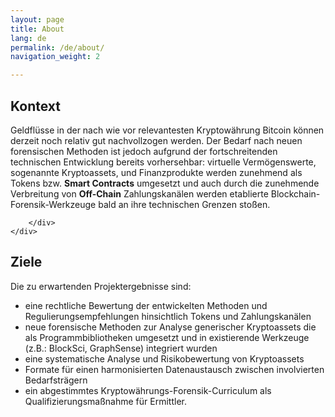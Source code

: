 ```yaml
---
layout: page
title: About
lang: de
permalink: /de/about/
navigation_weight: 2

---
```


<div class="row">
	<div class="col s12 m12 l12">
		<div class = "card-panel">
		  <h2>
		  	Kontext
		  </h2>
		  Geldflüsse in der nach wie vor relevantesten Kryptowährung Bitcoin können derzeit noch relativ gut nachvollzogen werden. Der Bedarf nach neuen forensischen Methoden ist jedoch aufgrund der fortschreitenden technischen Entwicklung bereits vorhersehbar: virtuelle Vermögenswerte, sogenannte Kryptoassets, und Finanzprodukte werden zunehmend als Tokens bzw. <b>Smart Contracts</b> umgesetzt und auch durch die zunehmende Verbreitung von <b>Off-Chain</b> Zahlungskanälen werden etablierte Blockchain-Forensik-Werkzeuge bald an ihre technischen Grenzen stoßen. 

	    </div>
	</div>
</div>
<div class="row">
	<div class="col s12 m12 l12">
		<div class = "card-panel">
		  <h2>Ziele</h2>
          Die zu erwartenden Projektergebnisse sind: 
          <ul>
            <li>
              eine rechtliche Bewertung der entwickelten Methoden und Regulierungsempfehlungen hinsichtlich Tokens und Zahlungskanälen
            </li>
            <li>
              neue forensische Methoden zur Analyse generischer Kryptoassets die als Programmbibliotheken umgesetzt und in existierende Werkzeuge (z.B.: BlockSci, GraphSense) integriert wurden
            </li>
            <li>
              eine systematische Analyse und Risikobewertung von Kryptoassets
            </li>
            <li>
              Formate für einen harmonisierten Datenaustausch zwischen involvierten Bedarfsträgern
            </li>
            <li>
              ein abgestimmtes Kryptowährungs-Forensik-Curriculum als Qualifizierungsmaßnahme für Ermittler.
            </li>
          </ul>
	    </div>
	</div>
</div>

